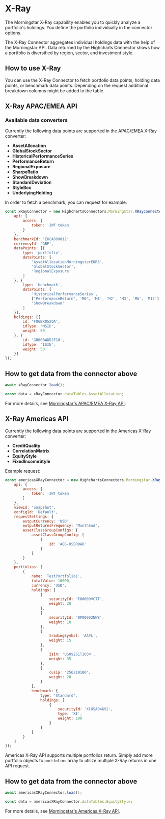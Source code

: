 # X-Ray

The Morningstar X-Ray capability enables you to quickly analyze a portfolio's
holdings. You define the portfolio individually in the connector options.

The X-Ray Connector aggregates individual holdings data with the help of the
Morningstar API. Data returned by the Highcharts Connector shows how a portfolio
is diversified by region, sector, and investment style.

## How to use X-Ray

You can use the X-Ray Connector to fetch portfolio data points, holding data
points, or benchmark data points. Depending on the request additional breakdown
columns might be added to the table.

## X-Ray APAC/EMEA API

### Available data converters

Currently the following data points are supported in the APAC/EMEA X-Ray converter:

- **AssetAllocation**
- **GlobalStockSector**
- **HistoricalPerformanceSeries**
- **PerformanceReturn**
- **RegionalExposure**
- **SharpeRatio**
- **ShowBreakdown**
- **StandardDeviation**
- **StyleBox**
- **UnderlyingHolding**


In order to fetch a benchmark, you can request for example:

```js
const xRayConnector = new HighchartsConnectors.Morningstar.XRayConnector({
    api: {
        access: {
            token: 'JWT token'
        }
    },
    benchmarkId: 'EUCA000812',
    currencyId: 'GBP',
    dataPoints: [{
        type: 'portfolio',
        dataPoints: [
            'AssetAllocationMorningstarEUR3',
            'GlobalStockSector',
            'RegionalExposure'
        ]
    }, {
        type: 'benchmark',
        dataPoints: [
            'HistoricalPerformanceSeries',
            ['PerformanceReturn', 'M0', 'M1', 'M2', 'M3', 'M6', 'M12'],
            'ShowBreakdown'
        ]
    }],
    holdings: [{
        id: 'F0GBR052QA',
        idType: 'MSID',
        weight: 50
    }, {
        id: 'GB00BWDBJF10',
        idType: 'ISIN',
        weight: 50
    }]
});
```

## How to get data from the connector above
```js
await xRayConnector.load();

const data = xRayConnector.dataTables.AssetAllocation;
```

For more details, see [Morningstar's APAC/EMEA X-Ray API].

## X-Ray Americas API

Currently the following data points are supported in the Americas X-Ray converter:

- **CreditQuality**
- **CorrelationMatrix**
- **EquityStyle**
- **FixedIncomeStyle**


Example request:

```js
const americasXRayConnector = new HighchartsConnectors.Morningstar.XRayUSConnector({
    api: {
        access: {
            token: 'JWT token'
        }
    },
    viewId: 'Snapshot',
    configId: 'Default',
    requestSettings: {
        outputCurrency: 'USD',
        outputReturnsFrequency: 'MonthEnd',
        assetClassGroupConfigs: {
            assetClassGroupConfig: [
                {
                    id: 'ACG-USBROAD'
                }
            ]
        }
    },
    portfolios: [
        {
            name: 'TestPortfolio1',
            totalValue: 10000,
            currency: 'USD',
            holdings: [
                {
                    securityId: 'F00000VCTT',
                    weight: 20
                },
                {
                    securityId: '0P00002NW8',
                    weight: 10
                },
                {
                    tradingSymbol: 'AAPL',
                    weight: 15
                },
                {
                    isin: 'US09251T1034',
                    weight: 35
                },
                {
                    cusip: '256219106',
                    weight: 20
                }
            ],
            benchmark: {
                type: 'Standard',
                holdings: [
                    {
                        securityId: 'XIUSA04G92',
                        type: 'XI',
                        weight: 100
                    }
                ]
            }
        }
    ]
});
```

Americas X-Ray API supports multiple portfolios return. Simply add more portfolio objects to `portfolios` array to utilize multiple X-Ray returns in one API request.

## How to get data from the connector above
```js
await americasXRayConnector.load();

const data = americasXRayConnector.dataTables.EquityStyle;
```

For more details, see [Morningstar's Americas X-Ray API].

<!-- Links -->



[Morningstar's APAC/EMEA X-Ray API]: https://developer.morningstar.com/direct-web-services/documentation/api-reference/portfolio-analysis-apacemea/x-ray
[Morningstar's Americas X-Ray API]: https://developer.morningstar.com/direct-web-services/documentation/direct-web-services/portfolio-analysis-americas/x-ray